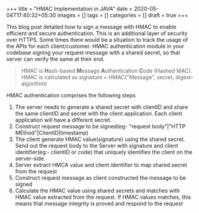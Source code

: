 +++
title = "HMAC Implementation in JAVA"
date = 2020-05-04T17:40:32+05:30
images = []
tags = []
categories = []
draft = true
+++


This blog post detailed how to sign a message with HMAC to enable efficient and secure authentication. This is an additional layer of security over HTTPS. Some times there would be a situation to track the usage of the APIs for each client/customer. HMAC authentication module in your codebase signing your request message with a shared secret, so that server can verify the same at their end.

> HMAC is **H**ash-based **M**essage **A**uthentication **C**ode (Hashed MAC). HMAC is calculated as signature = HMAC("Message", secret, digest-algorithm)

HMAC authentication comprises the following steps

 1. The server needs to generate a shared secret with clientID and share the same clientID and secret with the client application. Each client application will have a different secret.
 2. Construct request message to be signed(eg- "request body"|"HTTP MEthod"|ClientID|timestamp)
 3. The client generate HMAC value(signature) using the shared secret. Send out the request body to the Server with signature and client identifier(eg:- clientID or code) that uniquely identifies the client on the server-side.
4. Server extract HMCA value and client identifier to map shared secret from the request  
5. Construct request message as client constructed the message to be signed
6. Calculate the HMAC value using shared secrets and matches with HMAC value extracted from the request. If HMAC values matches, this means that message integrity is proved and respond to the request

```

```
